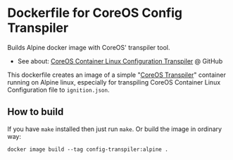 # Dockerfile for CoreOS Config Transpiler

Builds Alpine docker image with CoreOS' transpiler tool.

- See about: [CoreOS Container Linux Configuration Transpiler](https://github.com/coreos/container-linux-config-transpiler) @ GitHub

This dockerfile creates an image of a simple "[CoreOS Transpiler](https://github.com/coreos/container-linux-config-transpiler)" container running on Alpine linux, especially for transpiling CoreOS Container Linux Configuration file to `ignition.json`.

## How to build

If you have `make` installed then just run `make`. Or build the image in ordinary way:

```
docker image build --tag config-transpiler:alpine .
```
